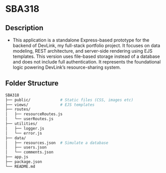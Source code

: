 # SBA318

## Description

- This application is a standalone Express-based prototype for the backend of DevLink, my full-stack portfolio project. It focuses on data modeling, REST architecture, and server-side rendering using EJS templates. This version uses file-based storage instead of a database and does not include full authentication. It represents the foundational logic powering DevLink’s resource-sharing system.

## Folder Structure

```bash
SBA318
├── public/             # Static files (CSS, images etc)
├── views/              # EJS templates
├── routes/
│   ├── resourceRoutes.js
│   └── userRoutes.js
├── utilities/
│   ├── logger.js
│   └── error.js
├── data/
│   ├── resources.json  # Simulate a database
│   ├── users.json
│   └── comments.json
├── app.js
├── package.json
└── README.md
```
